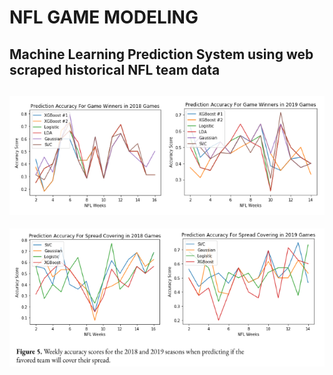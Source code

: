 # NFL GAME MODELING
Machine Learning Prediction System using web scraped historical NFL team data
-------------------------------------------------------
![Game Winner Accuracy](game_winer_accuracy.PNG)
-------------------------------------------------------
![Spread Covering Accuracy](covering_spread_accuracy.PNG)
